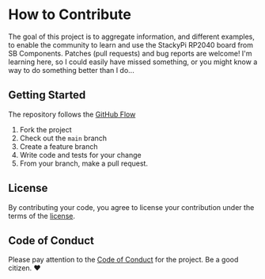 # How to Contribute

The goal of this project is to aggregate information, and different examples, to enable the community to learn and use the StackyPi RP2040 board from SB Components.  Patches (pull requests) and bug reports are welcome! I'm learning here, so I could easily have missed something, or you might know a way to do something better than I do...

## Getting Started

The repository follows the [GitHub Flow](https://docs.github.com/en/get-started/quickstart/github-flow)

1. Fork the project
2. Check out the `main` branch
3. Create a feature branch
4. Write code and tests for your change
5. From your branch, make a pull request.

## License

By contributing your code, you agree to license your contribution under the terms of the [license](LICENSE).

## Code of Conduct

Please pay attention to the [Code of Conduct](.github/CODE_OF_CONDUCT.md) for the project. Be a good citizen. ❤️
